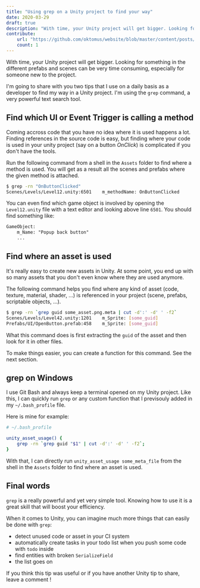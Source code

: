 ```yaml
---
title: "Using grep on a Unity project to find your way"
date: 2020-03-29
draft: true
description: "With time, your Unity project will get bigger. Looking for something in the different prefabs and scenes can be very time consuming, especially for someone new to the project. Using grep can help you find your way in a project much faster."
contribute:
    url: "https://github.com/oktomus/website/blob/master/content/posts/2020/grep-and-unity.md"
    count: 1
---
```


With time, your Unity project will get bigger. Looking for something in the different prefabs and scenes can be very time consuming, especially for someone new to the project.

I'm going to share with you two tips that I use on a daily basis as a developer to find my way in a Unity project. I'm using the `grep` command, a very powerful text search tool.

## Find which UI or Event Trigger is calling a method

Coming accross code that you have no idea where it is used happens a lot. Finding references in the source code is easy, but finding where your code is used in your unity project (say on a button *OnClick*) is complicated if you don't have the tools.

Run the following command from a shell in the `Assets` folder to find where a method is used. You will get as a result all the scenes and prefabs where the given method is attached.

```sh
$ grep -rn "OnButtonClicked"
Scenes/Levels/Level12.unity:6501    m_methodName: OnButtonClicked
```

You can even find which game object is involved by opening the `Level12.unity` file with a text editor and looking above line `6501`. You should find something like:

```txt
GameObject:
    m_Name: "Popup back button"
    ...
```

## Find where an asset is used

It's really easy to create new assets in Unity. At some point, you end up with so many assets that you don't even know where they are used anymore.

The following command helps you find where any kind of asset (code, texture, material, shader, ...) is referenced in your project (scene, prefabs, scriptable objects, ...).

```sh
$ grep -rn `grep guid some_asset.png.meta | cut -d':' -d' ' -f2`
Scenes/Levels/Level42.unity:1201    m_Sprite: [some_guid]
Prefabs/UI/OpenButton.prefab:458    m_Sprite: [some_guid]
```

What this command does is first extracting the `guid` of the asset and then look for it in other files.

To make things easier, you can create a function for this command. See the next section.

## grep on Windows

I use Git Bash and always keep a terminal opened on my Unity project. Like this, I can quickly run `grep` or any custom function that I previsouly added in my `~/.bash_profile` file.

Here is mine for example:

```sh
# ~/.bash_profile

unity_asset_usage() {
    grep -rn `grep guid "$1" | cut -d':' -d' ' -f2`;
}
```

With that, I can directly run `unity_asset_usage some_meta_file` from the shell in the `Assets` folder to find where an asset is used.

## Final words

`grep` is a really powerful and yet very simple tool. Knowing how to use it is a great skill that will boost your efficiency.

When it comes to Unity, you can imagine much more things that can easily be done with `grep`:
- detect unused code or asset in your CI system
- automatically create tasks in your todo list when you push some code with `todo` inside
- find entities with broken `SerializeField`
- the list goes on

If you think this tip was useful or if you have another Unity tip to share, leave a comment !
